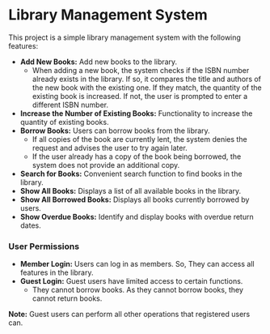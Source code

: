 # Library Management System

This project is a simple library management system with the following features:

- **Add New Books:** Add new books to the library.
  - When adding a new book, the system checks if the ISBN number already exists in the library. If so, it compares the title and authors of the new book with the existing one. If they match, the quantity of the existing book is increased. If not, the user is prompted to enter a different ISBN number.
- **Increase the Number of Existing Books:** Functionality to increase the quantity of existing books.
- **Borrow Books:** Users can borrow books from the library.
  - If all copies of the book are currently lent, the system denies the request and advises the user to try again later.
  - If the user already has a copy of the book being borrowed, the system does not provide an additional copy.
- **Search for Books:** Convenient search function to find books in the library.
- **Show All Books:** Displays a list of all available books in the library.
- **Show All Borrowed Books:** Displays all books currently borrowed by users.
- **Show Overdue Books:** Identify and display books with overdue return dates.

### User Permissions

- **Member Login:** Users can log in as members. So, They can access all features in the library.
- **Guest Login:** Guest users have limited access to certain functions.
  - They cannot borrow books. As they cannot borrow books, they cannot return books.

**Note:** Guest users can perform all other operations that registered users can.

